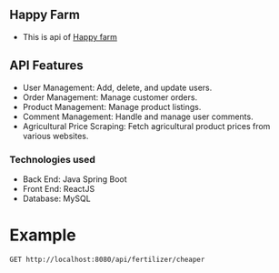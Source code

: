 ## Happy Farm
- This is api of [Happy farm](https://nongsan24h.vn)
## API Features
+ User Management: Add, delete, and update users.
+ Order Management: Manage customer orders.
+ Product Management: Manage product listings.
+ Comment Management: Handle and manage user comments.
+ Agricultural Price Scraping: Fetch agricultural product prices from various websites.
### Technologies used
+ Back End: Java Spring Boot
+ Front End: ReactJS
+ Database: MySQL
# Example 
    GET http://localhost:8080/api/fertilizer/cheaper
